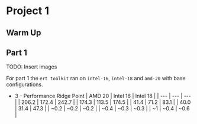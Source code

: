 # Project 1

## Warm Up

## Part 1
TODO: Insert images

For part 1 the `ert toolkit` ran on `intel-16`, `intel-18` and `amd-20` with base configurations.

- 3 - Performance Ridge Point 
  | AMD 20 | Intel 16 | Intel 18 |
  | ---    | ---      | ---      |
  | 206.2  | 172.4    | 242.7    |
  | 174.3  | 113.5    | 174.5    |
  | 41.4   | 71.2     | 83.1     |
  | 40.0   | 31.4     | 47.3     |
  | ~0.2   | ~0.2     | ~0.2     |
  | ~0.4   | ~0.3     | ~0.3     |
  | ~1     | ~0.4     | ~0.6     |


